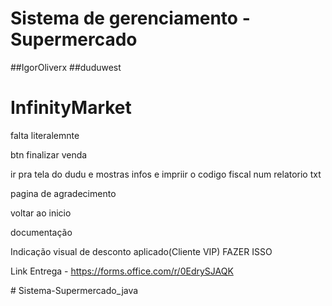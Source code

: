 # Sistema de gerenciamento - Supermercado
##IgorOliverx
##duduwest

# InfinityMarket 


falta literalemnte

btn finalizar venda


ir pra tela do dudu e mostras infos e impriir o codigo fiscal num relatorio txt

pagina de agradecimento

voltar ao inicio


documentação



Indicação visual de desconto aplicado(Cliente VIP) FAZER ISSO










Link Entrega - https://forms.office.com/r/0EdrySJAQK




#   S i s t e m a - S u p e r m e r c a d o _ j a v a 
 
 